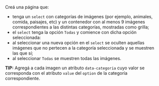 Creá una página que:

- tenga un `select` con categorías de imágenes (por ejemplo, animales, comida, paisajes, etc) y un contenedor con al menos 9 imágenes correspondientes a las distintas categorías, mostradas como grilla;
- el `select` tenga la opción `Todas` y comience con dicha opción seleccionada:
- al seleccionar una nueva opción en el `select` se oculten aquellas imágenes que no pertecen a la categoría seleccionada y se muestren las que sí;
- al seleccionar `Todas` se muestren todas las imágenes.

**TIP:** Agregá a cada imagen un atributo `data-categoria` cuyo valor se corresponda con el atributo `value` del `option` de la categoría correspondiente.
